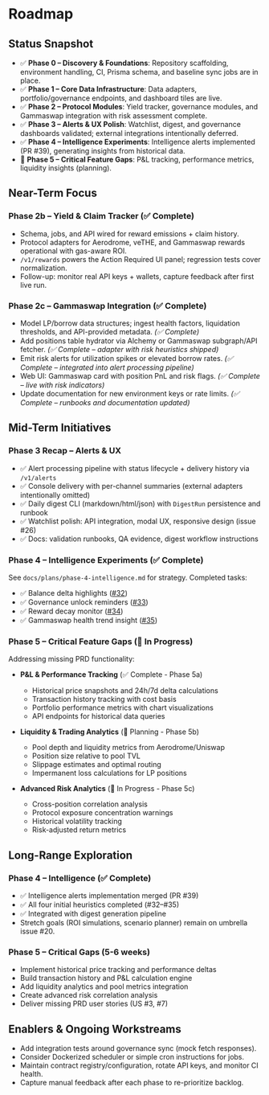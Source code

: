# Roadmap

## Status Snapshot
- ✅ **Phase 0 – Discovery & Foundations**: Repository scaffolding, environment handling, CI, Prisma schema, and baseline sync jobs are in place.
- ✅ **Phase 1 – Core Data Infrastructure**: Data adapters, portfolio/governance endpoints, and dashboard tiles are live.
- ✅ **Phase 2 – Protocol Modules**: Yield tracker, governance modules, and Gammaswap integration with risk assessment complete.
- ✅ **Phase 3 – Alerts & UX Polish**: Watchlist, digest, and governance dashboards validated; external integrations intentionally deferred.
- ✅ **Phase 4 – Intelligence Experiments**: Intelligence alerts implemented (PR #39), generating insights from historical data.
- 🚧 **Phase 5 – Critical Feature Gaps**: P&L tracking, performance metrics, liquidity insights (planning).

## Near-Term Focus

### Phase 2b – Yield & Claim Tracker (✅ Complete)
- Schema, jobs, and API wired for reward emissions + claim history.
- Protocol adapters for Aerodrome, veTHE, and Gammaswap rewards operational with gas-aware ROI.
- `/v1/rewards` powers the Action Required UI panel; regression tests cover normalization.
- Follow-up: monitor real API keys + wallets, capture feedback after first live run.

### Phase 2c – Gammaswap Integration (✅ Complete)
- Model LP/borrow data structures; ingest health factors, liquidation thresholds, and API-provided metadata. *(✅ Complete)*
- Add positions table hydrator via Alchemy or Gammaswap subgraph/API fetcher. *(✅ Complete – adapter with risk heuristics shipped)*
- Emit risk alerts for utilization spikes or elevated borrow rates. *(✅ Complete – integrated into alert processing pipeline)*
- Web UI: Gammaswap card with position PnL and risk flags. *(✅ Complete – live with risk indicators)*
- Update documentation for new environment keys or rate limits. *(✅ Complete – runbooks and documentation updated)*

## Mid-Term Initiatives

### Phase 3 Recap – Alerts & UX
- ✅ Alert processing pipeline with status lifecycle + delivery history via `/v1/alerts`
- ✅ Console delivery with per-channel summaries (external adapters intentionally omitted)
- ✅ Daily digest CLI (markdown/html/json) with `DigestRun` persistence and runbook
- ✅ Watchlist polish: API integration, modal UX, responsive design (issue #26)
- ✅ Docs: validation runbooks, QA evidence, digest workflow instructions

### Phase 4 – Intelligence Experiments (✅ Complete)
See `docs/plans/phase-4-intelligence.md` for strategy. Completed tasks:
- ✅ Balance delta highlights ([#32](https://github.com/cjnemes/WeDefiDaily/issues/32))
- ✅ Governance unlock reminders ([#33](https://github.com/cjnemes/WeDefiDaily/issues/33))
- ✅ Reward decay monitor ([#34](https://github.com/cjnemes/WeDefiDaily/issues/34))
- ✅ Gammaswap health trend insight ([#35](https://github.com/cjnemes/WeDefiDaily/issues/35))

### Phase 5 – Critical Feature Gaps (🚧 In Progress)
Addressing missing PRD functionality:
- **P&L & Performance Tracking** (✅ Complete - Phase 5a)
  - Historical price snapshots and 24h/7d delta calculations
  - Transaction history tracking with cost basis
  - Portfolio performance metrics with chart visualizations
  - API endpoints for historical data queries

- **Liquidity & Trading Analytics** (📝 Planning - Phase 5b)
  - Pool depth and liquidity metrics from Aerodrome/Uniswap
  - Position size relative to pool TVL
  - Slippage estimates and optimal routing
  - Impermanent loss calculations for LP positions

- **Advanced Risk Analytics** (🚧 In Progress - Phase 5c)
  - Cross-position correlation analysis
  - Protocol exposure concentration warnings
  - Historical volatility tracking
  - Risk-adjusted return metrics

## Long-Range Exploration

### Phase 4 – Intelligence (✅ Complete)
- ✅ Intelligence alerts implementation merged (PR #39)
- ✅ All four initial heuristics completed (#32–#35)
- ✅ Integrated with digest generation pipeline
- Stretch goals (ROI simulations, scenario planner) remain on umbrella issue #20.

### Phase 5 – Critical Gaps (5-6 weeks)
- Implement historical price tracking and performance deltas
- Build transaction history and P&L calculation engine
- Add liquidity analytics and pool metrics integration
- Create advanced risk correlation analysis
- Deliver missing PRD user stories (US #3, #7)

## Enablers & Ongoing Workstreams
- Add integration tests around governance sync (mock fetch responses).
- Consider Dockerized scheduler or simple cron instructions for jobs.
- Maintain contract registry/configuration, rotate API keys, and monitor CI health.
- Capture manual feedback after each phase to re-prioritize backlog.
